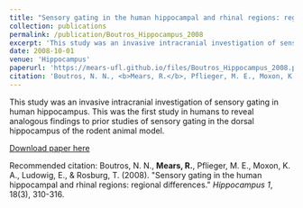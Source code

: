```yaml
---
title: "Sensory gating in the human hippocampal and rhinal regions: regional differences."
collection: publications
permalink: /publication/Boutros_Hippocampus_2008
excerpt: 'This study was an invasive intracranial investigation of sensory gating in human hippocampus. This was the first study in humans to reveal analogous findings to prior studies of sensory gating in the dorsal hippocampus of the rodent animal model.'
date: 2008-10-01
venue: 'Hippocampus'
paperurl: 'https://mears-ufl.github.io/files/Boutros_Hippocampus_2008.pdf'
citation: 'Boutros, N. N., <b>Mears, R.</b>, Pflieger, M. E., Moxon, K. A., Ludowig, E., & Rosburg, T. (2008). &quot;Sensory gating in the human hippocampal and rhinal regions: regional differences.&quot; <i>Hippocampus 1</i>, 18(3), 310-316.'
---
```

This study was an invasive intracranial investigation of sensory gating in human hippocampus. This was the first study in humans to reveal analogous findings to prior studies of sensory gating in the dorsal hippocampus of the rodent animal model.

[Download paper here](https://mears-ufl.github.io/files/Boutros_Hippocampus_2008.pdf)

Recommended citation: Boutros, N. N., <b>Mears, R.</b>, Pflieger, M. E., Moxon, K. A., Ludowig, E., & Rosburg, T. (2008). &quot;Sensory gating in the human hippocampal and rhinal regions: regional differences.&quot; <i>Hippocampus 1</i>, 18(3), 310-316.
